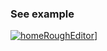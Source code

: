 ### See example
[![homeRoughEditor](https://raw.githubusercontent.com/ekymoz/homeRoughEditor/master/test.jpg)](https://ekymoz.github.io/homeRoughEditor/)]






